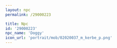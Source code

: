 ```yaml
---
layout: npc
permalink: /29000223

title: Npc
id: '29000223'
npc_name: 'Doggy'
icon_url: 'portrait/mob/02020037_m_kerbe_p.png'
---
```

